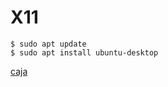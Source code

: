 # X11

```
$ sudo apt update
$ sudo apt install ubuntu-desktop
```

[caja](https://ubuntu-mate.community/t/x11-forwarding-with-caja-in-18-04-1/18911)

